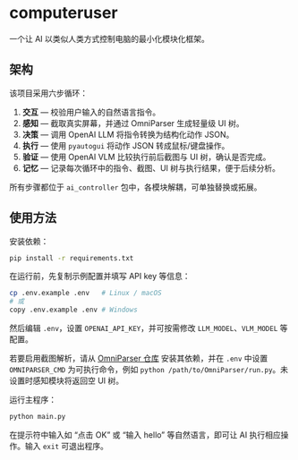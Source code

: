# computeruser

一个让 AI 以类似人类方式控制电脑的最小化模块化框架。

## 架构

该项目采用六步循环：

1. **交互** — 校验用户输入的自然语言指令。
2. **感知** — 截取真实屏幕，并通过 OmniParser 生成轻量级 UI 树。
3. **决策** — 调用 OpenAI LLM 将指令转换为结构化动作 JSON。
4. **执行** — 使用 `pyautogui` 将动作 JSON 转成鼠标/键盘操作。
5. **验证** — 使用 OpenAI VLM 比较执行前后截图与 UI 树，确认是否完成。
6. **记忆** — 记录每次循环中的指令、截图、UI 树与执行结果，便于后续分析。

所有步骤都位于 `ai_controller` 包中，各模块解耦，可单独替换或拓展。

## 使用方法

安装依赖：

```bash
pip install -r requirements.txt
```

在运行前，先复制示例配置并填写 API key 等信息：

```bash
cp .env.example .env   # Linux / macOS
# 或
copy .env.example .env # Windows
```

然后编辑 `.env`，设置 `OPENAI_API_KEY`，并可按需修改 `LLM_MODEL`、`VLM_MODEL` 等配置。


若要启用截图解析，请从 [OmniParser 仓库](https://github.com/microsoft/OmniParser) 安装其依赖，并在 `.env` 中设置 `OMNIPARSER_CMD` 为可执行命令，例如 `python /path/to/OmniParser/run.py`。未设置时感知模块将返回空 UI 树。

运行主程序：

```bash
python main.py
```

在提示符中输入如 “点击 OK” 或 “输入 hello” 等自然语言，即可让 AI 执行相应操作。输入 `exit` 可退出程序。